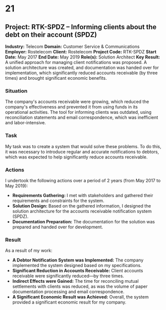 # 21
## Project: RTK-SPDZ – Informing clients about the debt on their account (SPDZ)

**Industry:** Telecom
**Domain:** Customer Service & Communications
**Employer:** Rostelecom
**Client:** Rostelecom
**Project Code:** RTK-SPDZ
**Start Date:** May 2017
**End Date:** May 2019
**Role(s):** Solution Architect
**Key Result:** A unified approach for managing client notifications was proposed. A solution architecture was created, and documentation was handed over for implementation, which significantly reduced accounts receivable (by three times) and brought significant economic benefits.

### Situation
The company's accounts receivable were growing, which reduced the company's effectiveness and prevented it from using funds in its operational activities. The tool for informing clients was outdated, using reconciliation statements and email correspondence, which was inefficient and labor-intensive.

### Task
My task was to create a system that would solve these problems. To do this, it was necessary to introduce regular and accurate notifications to debtors, which was expected to help significantly reduce accounts receivable.

### Actions
I undertook the following actions over a period of 2 years (from May 2017 to May 2019):
* **Requirements Gathering:** I met with stakeholders and gathered their requirements and constraints for the system.
* **Solution Design:** Based on the gathered information, I designed the solution architecture for the accounts receivable notification system (SPDZ).
* **Documentation Preparation:** The documentation for the solution was prepared and handed over for development.

### Result
As a result of my work:
* **A Debtor Notification System was Implemented:** The company implemented the system designed based on my specifications.
* **Significant Reduction in Accounts Receivable:** Client accounts receivable were significantly reduced—by three times.
* **Indirect Effects were Gained:** The time for reconciling mutual settlements with clients was reduced, as was the volume of paper documentation processing and email correspondence.
* **A Significant Economic Result was Achieved:** Overall, the system provided a significant economic result for my company.

